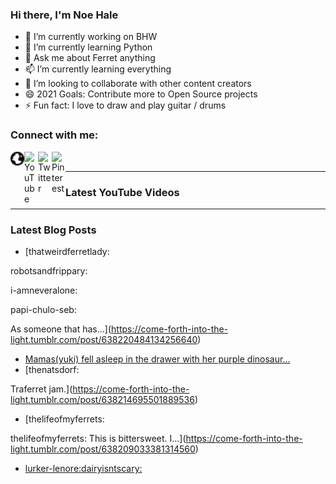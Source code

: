 ### Hi there, I'm Noe Hale

- 🔭 I’m currently working on BHW
- 🌱 I’m currently learning Python
- 💬 Ask me about Ferret anything
- 📫 I’m currently learning everything
- 🔭 I’m looking to collaborate with other content creators
- 😄 2021 Goals: Contribute more to Open Source projects
- ⚡ Fun fact: I love to draw and play guitar / drums

### Connect with me:

[<img align="left" alt="ferretvoice.com" width="22px" src="https://raw.githubusercontent.com/iconic/open-iconic/master/svg/globe.svg" />](https://ferretvoice.com)
[<img align="left" alt="YouTube" width="22px" src="https://cdn.jsdelivr.net/npm/simple-icons@v3/icons/youtube.svg" />](https://www.youtube.com/channel/UCk665XTfaMLVwFVWUmgnDiw)
[<img align="left" alt="Twitter" width="22px" src="https://cdn.jsdelivr.net/npm/simple-icons@v3/icons/twitter.svg" />](https://twitter.com/voiceferret)
[<img align="left" alt="Pinterest" width="22px" src="https://cdn.jsdelivr.net/npm/simple-icons@v3/icons/pinterest.svg" />](https://www.pinterest.com/voiceferret/)

<br />

---

### Latest YouTube Videos

<!-- YOUTUBEOVERFLO:START -->
<!-- YOUTUBEOVERFLO:END -->

---
### Latest Blog Posts

<!-- BLOG-POST-LIST:START -->
- [thatweirdferretlady:

robotsandfrippary:

i-amneveralone:

papi-chulo-seb:

As someone that has...](https://come-forth-into-the-light.tumblr.com/post/638220484134256640)
- [Mamas(yuki) fell asleep in the drawer with her purple dinosaur...](https://come-forth-into-the-light.tumblr.com/post/638216143625175040)
- [thenatsdorf:

Traferret jam.](https://come-forth-into-the-light.tumblr.com/post/638214695501889536)
- [thelifeofmyferrets:

thelifeofmyferrets:
This is bittersweet. I...](https://come-forth-into-the-light.tumblr.com/post/638209033381314560)
- [lurker-lenore:dairyisntscary:](https://come-forth-into-the-light.tumblr.com/post/638203370694492160)
<!-- BLOG-POST-LIST:END -->
